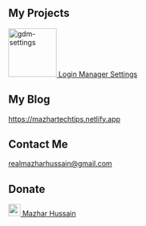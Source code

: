## My Projects

<a href="https://github.com/realmazharhussain/gdm-settings"><img alt="gdm-settings" src="https://github.com/realmazharhussain/gdm-settings/raw/main/data/icons/io.github.realmazharhussain.GdmSettings.svg" width="96"/> Login Manager Settings </a>

## My Blog
<https://mazhartechtips.netlify.app>

## Contact Me

realmazharhussain@gmail.com

## Donate

[<img width="24" alt="patreon" src="https://github.githubassets.com/images/modules/site/icons/funding_platforms/patreon.svg"> Mazhar Hussain](https://patreon.com/mazharhussain)
